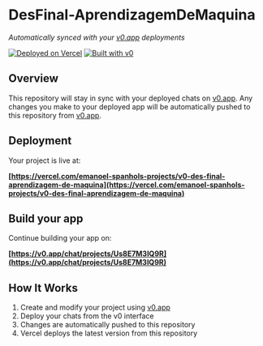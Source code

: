 # DesFinal-AprendizagemDeMaquina

*Automatically synced with your [v0.app](https://v0.app) deployments*

[![Deployed on Vercel](https://img.shields.io/badge/Deployed%20on-Vercel-black?style=for-the-badge&logo=vercel)](https://vercel.com/emanoel-spanhols-projects/v0-des-final-aprendizagem-de-maquina)
[![Built with v0](https://img.shields.io/badge/Built%20with-v0.app-black?style=for-the-badge)](https://v0.app/chat/projects/Us8E7M3IQ9R)

## Overview

This repository will stay in sync with your deployed chats on [v0.app](https://v0.app).
Any changes you make to your deployed app will be automatically pushed to this repository from [v0.app](https://v0.app).

## Deployment

Your project is live at:

**[https://vercel.com/emanoel-spanhols-projects/v0-des-final-aprendizagem-de-maquina](https://vercel.com/emanoel-spanhols-projects/v0-des-final-aprendizagem-de-maquina)**

## Build your app

Continue building your app on:

**[https://v0.app/chat/projects/Us8E7M3IQ9R](https://v0.app/chat/projects/Us8E7M3IQ9R)**

## How It Works

1. Create and modify your project using [v0.app](https://v0.app)
2. Deploy your chats from the v0 interface
3. Changes are automatically pushed to this repository
4. Vercel deploys the latest version from this repository